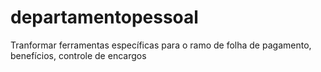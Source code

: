 departamentopessoal
===================

Tranformar ferramentas específicas para o ramo de folha de pagamento, benefícios, controle de encargos
